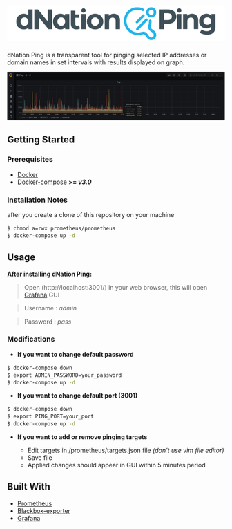 ![alt text](images/dNPing_logo.png "dNation Ping logo")
-
dNation Ping is a transparent tool for pinging selected IP addresses or domain names in set intervals with results displayed on graph.

![alt text](images/ping_grafana_screenshot.png "dNation Ping logo")

## Getting Started 
### Prerequisites

* [Docker](https://www.docker.com/)
* [Docker-compose](https://docs.docker.com/compose/) **>= *v3.0***

### Installation Notes

after you create a clone of this repository on your machine

```bash
$ chmod a=rwx prometheus/prometheus
$ docker-compose up -d
```

## Usage
**After installing dNation Ping:**

> Open (http://localhost:3001/) in your web browser, this will open [Grafana](http://localhost:3000/) GUI

> Username : *admin* 

> Password : *pass*

### Modifications
* **If you want to change default password**

```bash
$ docker-compose down
$ export ADMIN_PASSWORD=your_password
$ docker-compose up -d
```

* **If you want to change default port (3001)**

```bash
$ docker-compose down
$ export PING_PORT=your_port
$ docker-compose up -d
```

* **If you want to add or remove pinging targets**

    - Edit targets in /prometheus/targets.json file *(don't use vim file editor)*
    - Save file
    - Applied changes should appear in GUI within 5 minutes period

## Built With

* [Prometheus](https://prometheus.io/)
* [Blackbox-exporter](https://github.com/prometheus/blackbox_exporter/blob/master/README.md)
* [Grafana](https://grafana.com/)














